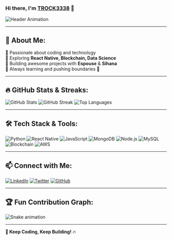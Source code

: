 ### Hi there, I'm [TROCK3338](https://github.com/TROCK3338) 👋

![Header Animation](https://readme-typing-svg.herokuapp.com?font=Fira+Code&weight=500&size=22&pause=1000&color=F74D64&center=true&vCenter=true&width=1000&lines=Welcome+to+My+GitHub+Profile!;Passionate+Developer+%7C+Tech+Enthusiast;Building+Cool+Projects+%F0%9F%9A%80)

---

## 🌟 About Me:
🔹 Passionate about coding and technology  
🔹 Exploring **React Native, Blockchain, Data Science**  
🔹 Building awesome projects with **Espouse** & **Sihana**  
🔹 Always learning and pushing boundaries 🚀  

---

## 🔥 GitHub Stats & Streaks:
![GitHub Stats](https://github-readme-stats.vercel.app/api?username=TROCK3338&show_icons=true&theme=radical)
![GitHub Streak](https://github-readme-streak-stats.herokuapp.com/?user=TROCK3338&theme=radical)
![Top Languages](https://github-readme-stats.vercel.app/api/top-langs/?username=TROCK3338&layout=compact&theme=radical)

---

## 🛠️ Tech Stack & Tools:
![Python](https://img.shields.io/badge/Python-3776AB?style=for-the-badge&logo=python&logoColor=white)
![React Native](https://img.shields.io/badge/React_Native-61DAFB?style=for-the-badge&logo=react&logoColor=black)
![JavaScript](https://img.shields.io/badge/JavaScript-F7DF1E?style=for-the-badge&logo=javascript&logoColor=black)
![MongoDB](https://img.shields.io/badge/MongoDB-4EA94B?style=for-the-badge&logo=mongodb&logoColor=white)
![Node.js](https://img.shields.io/badge/Node.js-339933?style=for-the-badge&logo=node.js&logoColor=white)
![MySQL](https://img.shields.io/badge/MySQL-4479A1?style=for-the-badge&logo=mysql&logoColor=white)
![Blockchain](https://img.shields.io/badge/Blockchain-121D33?style=for-the-badge&logo=ethereum&logoColor=white)
![AWS](https://img.shields.io/badge/AWS-FF9900?style=for-the-badge&logo=amazonaws&logoColor=white)

---

## 📫 Connect with Me:
[![LinkedIn](https://img.shields.io/badge/LinkedIn-0077B5?style=for-the-badge&logo=linkedin&logoColor=white)](https://www.linkedin.com/in/TROCK3338)
[![Twitter](https://img.shields.io/badge/Twitter-1DA1F2?style=for-the-badge&logo=twitter&logoColor=white)](https://twitter.com/TROCK3338)
[![GitHub](https://img.shields.io/badge/GitHub-100000?style=for-the-badge&logo=github&logoColor=white)](https://github.com/TROCK3338)

---

## 🏆 Fun Contribution Graph:
![Snake animation](https://github.com/TROCK3338/TROCK3338/blob/output/github-contribution-grid-snake.svg)

---

**🚀 Keep Coding, Keep Building!** 🔥
